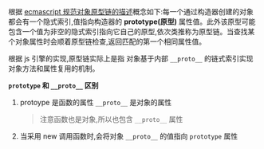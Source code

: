 

根据 [ecmascript 规范对象原型链的描述](https://tc39.es/ecma262/#sec-objects)概念如下:每一个通过构造器创建的对象都会有一个隐式索引,值指向构造器的 **prototype(原型)** 属性值。此外该原型可能包含一个值为非空的隐式索引指向它自己的原型,依次类推称为原型链。当查找某个对象属性时会顺着原型链检查,返回匹配的第一个相同属性值。

根据 js 引擎的实现,原型链实际上是指
对象基于内部 `__proto__` 的链式索引实现对象方法和属性复用的机制。


**`prototype` 和 `__proto__` 区别**

1. protoype 是函数的属性 `__proto__` 是对象的属性
    > 注意函数也是对象,所以也包含 `__proto__` 属性
2. 当采用 new 调用函数时,会将对象 `__proto__` 的值指向 `prototype` 属性